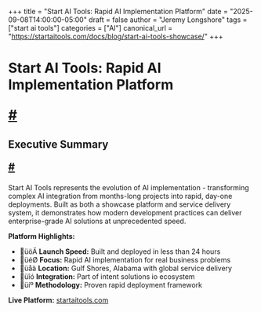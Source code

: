 +++
title = "Start AI Tools: Rapid AI Implementation Platform"
date = "2025-09-08T14:00:00-05:00"
draft = false
author = "Jeremy Longshore"
tags = ["start ai tools"]
categories = ["AI"]
canonical_url = "https://startaitools.com/docs/blog/start-ai-tools-showcase/"
+++

<h1 id="start-ai-tools-rapid-ai-implementation-platform">
 Start AI Tools: Rapid AI Implementation Platform
 
 <a class="anchor" href="#start-ai-tools-rapid-ai-implementation-platform">#</a>
</h1>
<h2 id="executive-summary">
 Executive Summary
 
 <a class="anchor" href="#executive-summary">#</a>
</h2>
<p>Start AI Tools represents the evolution of AI implementation - transforming complex AI integration from months-long projects into rapid, day-one deployments. Built as both a showcase platform and service delivery system, it demonstrates how modern development practices can deliver enterprise-grade AI solutions at unprecedented speed.</p>
<p><strong>Platform Highlights:</strong></p>
<ul>
<li>üöÄ <strong>Launch Speed:</strong> Built and deployed in less than 24 hours</li>
<li>üéØ <strong>Focus:</strong> Rapid AI implementation for real business problems</li>
<li>üåä <strong>Location:</strong> Gulf Shores, Alabama with global service delivery</li>
<li>üîó <strong>Integration:</strong> Part of intent solutions io ecosystem</li>
<li>üíº <strong>Methodology:</strong> Proven rapid deployment framework</li>
</ul>
<p><strong>Live Platform:</strong> <a href="https://startaitools.com">startaitools.com</a></p>
